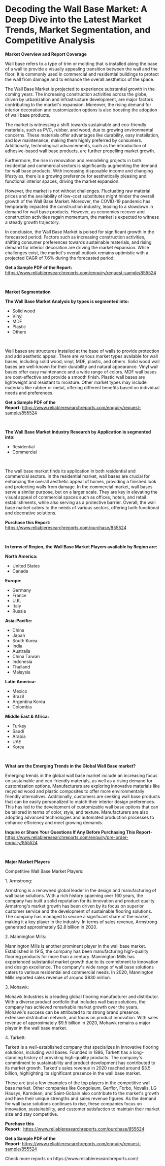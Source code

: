 <p><h1>Decoding the Wall Base Market: A Deep Dive into the Latest Market Trends, Market Segmentation, and Competitive Analysis</h1></p><p><strong>Market Overview and Report Coverage</strong></p>
<p><p>Wall base refers to a type of trim or molding that is installed along the base of a wall to provide a visually appealing transition between the wall and the floor. It is commonly used in commercial and residential buildings to protect the wall from damage and to enhance the overall aesthetics of the space.</p><p>The Wall Base Market is projected to experience substantial growth in the coming years. The increasing construction activities across the globe, driven by urbanization and infrastructure development, are major factors contributing to the market's expansion. Moreover, the rising demand for interior decoration and customization options is also boosting the adoption of wall base products.</p><p>The market is witnessing a shift towards sustainable and eco-friendly materials, such as PVC, rubber, and wood, due to growing environmental concerns. These materials offer advantages like durability, easy installation, and low maintenance, making them highly preferred by consumers. Additionally, technological advancements, such as the introduction of adhesive-based wall base products, are further propelling market growth.</p><p>Furthermore, the rise in renovation and remodeling projects in both residential and commercial sectors is significantly augmenting the demand for wall base products. With increasing disposable income and changing lifestyles, there is a growing preference for aesthetically pleasing and functional interior spaces, driving the market expansion.</p><p>However, the market is not without challenges. Fluctuating raw material prices and the availability of low-cost substitutes might hinder the overall growth of the Wall Base Market. Moreover, the COVID-19 pandemic has temporarily impacted the construction industry, leading to a slowdown in demand for wall base products. However, as economies recover and construction activities regain momentum, the market is expected to witness a steady growth trajectory.</p><p>In conclusion, the Wall Base Market is poised for significant growth in the forecasted period. Factors such as increasing construction activities, shifting consumer preferences towards sustainable materials, and rising demand for interior decoration are driving the market expansion. While challenges exist, the market's overall outlook remains optimistic with a projected CAGR of 7.6% during the forecasted period.</p></p>
<p><strong>Get a Sample PDF of the Report:</strong> <a href="https://www.reliableresearchreports.com/enquiry/request-sample/855524">https://www.reliableresearchreports.com/enquiry/request-sample/855524</a></p>
<p>&nbsp;</p>
<p><strong>Market Segmentation</strong></p>
<p><strong>The Wall Base Market Analysis by types is segmented into:</strong></p>
<p><ul><li>Solid wood</li><li>Vinyl</li><li>MDF</li><li>Plastic</li><li>Others</li></ul></p>
<p>&nbsp;</p>
<p><p>Wall bases are structures installed at the base of walls to provide protection and add aesthetic appeal. There are various market types available for wall bases, including solid wood, vinyl, MDF, plastic, and others. Solid wood wall bases are well-known for their durability and natural appearance. Vinyl wall bases offer easy maintenance and a wide range of colors. MDF wall bases are cost-effective and provide a smooth finish. Plastic wall bases are lightweight and resistant to moisture. Other market types may include materials like rubber or metal, offering different benefits based on individual needs and preferences.</p></p>
<p><strong>Get a Sample PDF of the Report:</strong>&nbsp;<a href="https://www.reliableresearchreports.com/enquiry/request-sample/855524">https://www.reliableresearchreports.com/enquiry/request-sample/855524</a></p>
<p>&nbsp;</p>
<p><strong>The Wall Base Market Industry Research by Application is segmented into:</strong></p>
<p><ul><li>Residential</li><li>Commercial</li></ul></p>
<p>&nbsp;</p>
<p><p>The wall base market finds its application in both residential and commercial sectors. In the residential market, wall bases are crucial for enhancing the overall aesthetic appeal of homes, providing a finished look and protecting walls from damage. In the commercial market, wall bases serve a similar purpose, but on a larger scale. They are key in elevating the visual appeal of commercial spaces such as offices, hotels, and retail establishments, while also serving as a protective barrier. Overall, the wall base market caters to the needs of various sectors, offering both functional and decorative solutions.</p></p>
<p><strong>Purchase this Report:</strong>&nbsp; <a href="https://www.reliableresearchreports.com/purchase/855524">https://www.reliableresearchreports.com/purchase/855524</a></p>
<p>&nbsp;</p>
<p><strong>In terms of Region, the Wall Base Market Players available by Region are:</strong></p>
<p>
    <p> <strong> North America: </strong>
        <ul>
            <li>United States</li>
            <li>Canada</li>
        </ul>
        </p> 
    <p> <strong> Europe: </strong>
        <ul>
            <li>Germany</li>
            <li>France</li>
            <li>U.K.</li>
            <li>Italy</li>
            <li>Russia</li>
        </ul>
        </p> 
    <p> <strong> Asia-Pacific: </strong>
        <ul>
            <li>China</li>
            <li>Japan</li>
            <li>South Korea</li>
            <li>India</li>
            <li>Australia</li>
            <li>China Taiwan</li>
            <li>Indonesia</li>
            <li>Thailand</li>
            <li>Malaysia</li>
        </ul>
        </p> 
    <p> <strong> Latin America: </strong>
        <ul>
            <li>Mexico</li>
            <li>Brazil</li>
            <li>Argentina Korea</li>
            <li>Colombia</li>
        </ul>
        </p> 
    <p> <strong> Middle East & Africa: </strong>
        <ul>
            <li>Turkey</li>
            <li>Saudi</li>
            <li>Arabia</li>
            <li>UAE</li>
            <li>Korea</li>
        </ul>
    </p>
    </p>
<p>&nbsp;</p>
<p><strong>What are the Emerging Trends in the Global Wall Base market?</strong></p>
<p><p>Emerging trends in the global wall base market include an increasing focus on sustainable and eco-friendly materials, as well as a rising demand for customization options. Manufacturers are exploring innovative materials like recycled wood and plastic composites to offer more environmentally friendly alternatives. Additionally, customers are seeking wall base products that can be easily personalized to match their interior design preferences. This has led to the development of customizable wall base options that can be tailored in terms of color, style, and texture. Manufacturers are also adopting advanced technologies and automated production processes to enhance efficiency and meet growing demands.</p></p>
<p><strong>Inquire or Share Your Questions If Any Before Purchasing This Report</strong>- <a href="https://www.reliableresearchreports.com/enquiry/pre-order-enquiry/855524">https://www.reliableresearchreports.com/enquiry/pre-order-enquiry/855524</a></p>
<p>&nbsp;</p>
<p><strong>Major Market Players</strong></p>
<p><p>Competitive Wall Base Market Players:</p><p>1. Armstrong:</p><p>Armstrong is a renowned global leader in the design and manufacturing of wall base solutions. With a rich history spanning over 160 years, the company has built a solid reputation for its innovation and product quality. Armstrong's market growth has been driven by its focus on superior customer service and the development of sustainable flooring solutions. The company has managed to secure a significant share of the market, making it a key player in the industry. In terms of sales revenue, Armstrong generated approximately $2.8 billion in 2020.</p><p>2. Mannington Mills:</p><p>Mannington Mills is another prominent player in the wall base market. Established in 1915, the company has been manufacturing high-quality flooring products for more than a century. Mannington Mills has experienced substantial market growth due to its commitment to innovation and design excellence. The company's wide range of wall base solutions caters to various residential and commercial needs. In 2020, Mannington Mills reported sales revenue of around $830 million.</p><p>3. Mohawk:</p><p>Mohawk Industries is a leading global flooring manufacturer and distributor. With a diverse product portfolio that includes wall base solutions, the company has achieved remarkable market growth over the years. Mohawk's success can be attributed to its strong brand presence, extensive distribution network, and focus on product innovation. With sales revenue of approximately $9.5 billion in 2020, Mohawk remains a major player in the wall base market.</p><p>4. Tarkett:</p><p>Tarkett is a well-established company that specializes in innovative flooring solutions, including wall bases. Founded in 1886, Tarkett has a long-standing history of providing high-quality products. The company's commitment to sustainability and product development has contributed to its market growth. Tarkett's sales revenue in 2020 reached around $3.5 billion, highlighting its significant presence in the wall base market.</p><p>These are just a few examples of the top players in the competitive wall base market. Other companies like Congoleum, Gerflor, Forbo, Novalis, LG Hausys, Karndean, and Saint-Gobain also contribute to the market's growth and have their unique strengths and sales revenue figures. As the demand for wall base solutions continues to rise, these companies focus on innovation, sustainability, and customer satisfaction to maintain their market size and stay competitive.</p></p>
<p><strong>Purchase this Report:</strong>&nbsp;&nbsp;<a href="https://www.reliableresearchreports.com/purchase/855524">https://www.reliableresearchreports.com/purchase/855524</a></p>
<p></p>
<p><strong>Get a Sample PDF of the Report:</strong>&nbsp;<a href="https://www.reliableresearchreports.com/enquiry/request-sample/855524">https://www.reliableresearchreports.com/enquiry/request-sample/855524</a></p>
<p>Check more reports on https://www.reliableresearchreports.com/</p>
